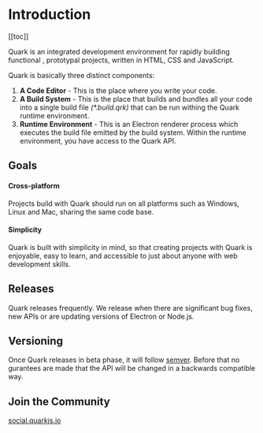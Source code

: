 # Introduction

[[toc]]

<!-- Quark is an integrated development environment for rapidly building functional , prototypal projects that run as a desktop application written in HTML, CSS and JavaScript. Quark accomplishes this by combining a subset of tools: -->

Quark is an integrated development environment for rapidly building functional , prototypal projects, written in HTML, CSS and JavaScript.

Quark is basically three distinct components:

1. __A Code Editor__ - This is the place where you write your code.
2. __A Build System__ - This is the place that builds and bundles all your code into a single build file _(*.build.qrk)_ that can be run withing the Quark runtime environment.
3. __Runtime Environment__ - This is an Electron renderer process which executes the build file emitted by the build system. Within the runtime environment, you have access to the Quark API.


## Goals

#### Cross-platform
Projects build with Quark should run on all platforms such as Windows, Linux and Mac, sharing the same code base.

#### Simplicity
Quark is built with simplicity in mind, so that creating projects with Quark is enjoyable, easy to learn, and accessible to just about anyone with web development skills.


<!--  -->

## Releases
Quark releases frequently. We release when there are significant bug fixes, new APIs or are updating versions of Electron or Node.js.

## Versioning
Once Quark releases in beta phase, it will follow [semver](https://semver.org/). Before that no gurantees are made that the API will be changed in a backwards compatible way.

## Join the Community
[social.quarkjs.io](https://social.quarkjs.io)


<!-- Android Studio is the official integrated development environment for Google's Android operating system, built on JetBrains' IntelliJ IDEA software and designed specifically for Android development. It is available for download on Windows, macOS and Linux based operating systems. -->